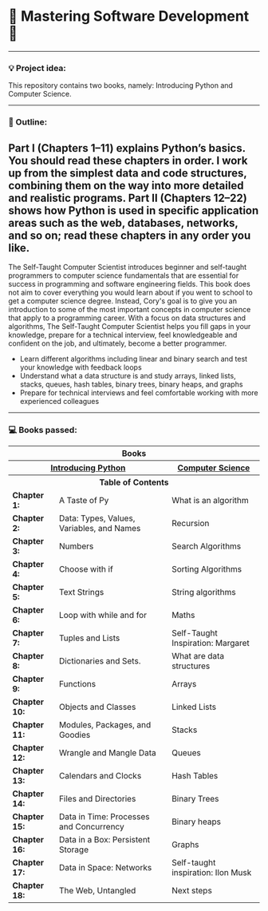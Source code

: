 # 💾 Mastering Software Development 💾

---


### 💡 Project idea:

This repository contains two books, namely: Introducing Python and Computer Science. 

---
### 📖 Outline:
Part I (Chapters 1–11) explains Python’s basics. You should read these chapters in
order. I work up from the simplest data and code structures, combining them on the
way into more detailed and realistic programs. Part II (Chapters 12–22) shows how
Python is used in specific application areas such as the web, databases, networks, and
so on; read these chapters in any order you like.
---
The Self-Taught Computer Scientist introduces beginner and self-taught programmers to computer science fundamentals that
are essential for success in programming and software engineering fields. This book does not aim to cover everything you
would learn about if you went to school to get a computer science degree. Instead, Cory's goal is to give you an 
introduction to some of the most important concepts in computer science that apply to a programming career. 
With a focus on data structures and algorithms, The Self-Taught Computer Scientist helps you fill gaps in your 
knowledge, prepare for a technical interview, feel knowledgeable and confident on the job, and ultimately, 
become a better programmer.
- Learn different algorithms including linear and binary search and test your knowledge with feedback loops
- Understand what a data structure is and study arrays, linked lists, stacks, queues, hash tables, binary trees, binary heaps, and graphs
- Prepare for technical interviews and feel comfortable working with more experienced colleagues

---
### 💻 Books passed:
<table>
  <tr>
    <th colspan="3">Books</th>
  </tr>
  <tr>
    <th colspan="2">
        <a href="https://www.amazon.com/Introducing-Python-Modern-Computing-Packages/dp/1492051365/ref=sr_1_1?crid=34IIUUTS2P7IE&dib=eyJ2IjoiMSJ9.h9ifkIDZ1s9yEGN_4V1SOAKMJC3c9L8NTbIKNGp1lzlbzrLJAHOLhai3Vd_AlgeDRjQripCgvAy1mozY_km3Vg8r1f0rA80E-E1vejBDhEWnDv3KINy7WvKuoNMd55WJXaytGXFiGHAxwpLpp4Qk2aRfrwQWi0zkZBC3_FHZFlwssnXy_ouEfwSyr-GfTAIn6XsniN7u0XJRgWUOW0ZXRRboysGH-kKRc2Nao2W6x-c.I_008_yw3kck-s9EqKizixlkEHJSMCQ5LQVMyGXm_Mg&dib_tag=se&keywords=Introducing+Python&qid=1710090881&sprefix=introducing+python%2Caps%2C576&sr=8-1">Introducing Python</a>
    </th> 
    <th>
        <a href="https://www.amazon.com/Self-Taught-Computer-Scientist-Beginners-Science/dp/1119724414/ref=sr_1_2?dib=eyJ2IjoiMSJ9.JfYTTTbfhrcu68m_SvASYeomZ10Oqg8oIh72DsvpamXMJYkETNZbtt4HzeCjvFdSsJWO-2394mESs_Jb943YHQ.UNuPxvCND3DTJoIVyUvGs9KNIVpfEWjoAPSoKJPmedU&dib_tag=se&qid=1710139693&refinements=p_27%3ACory+Althoff&s=books&sr=1-2">Computer Science</a>
    </th>
  </tr>
  <tr>
    <th colspan="3"> Table of Contents</th>
  </tr>
  <tr>
    <td> <b>Chapter 1:</b> </td><td> A Taste of Py</td> <td> What is an algorithm</td>
  </tr>
  <tr>
    <td> <b>Chapter 2:</b> </td><td> Data: Types, Values, Variables, and Names</td> <td> Recursion</td>
  </tr>
  <tr>
    <td> <b>Chapter 3:</b> </td><td> Numbers</td> <td>Search Algorithms</td>
  </tr>
  <tr>
    <td> <b>Chapter 4:</b> </td><td> Choose with if</td> <td> Sorting Algorithms</td>
  </tr>
  <tr>
    <td> <b>Chapter 5:</b> </td><td> Text Strings</td> <td>  String algorithms</td>
  </tr>
  <tr>
    <td> <b>Chapter 6:</b> </td><td> Loop with while and for</td> <td> Maths</td>
  </tr>
  <tr>
    <td> <b>Chapter 7:</b> </td><td> Tuples and Lists</td> <td>Self-Taught Inspiration: Margaret  </td>
  </tr>
  <tr>
    <td> <b>Chapter 8:</b> </td><td> Dictionaries and Sets.</td> <td>What are data structures</td>
  </tr>
  <tr>
    <td> <b>Chapter 9:</b> </td><td> Functions</td> <td> Arrays</td>
  </tr>
  <tr>
    <td> <b>Chapter 10:</b> </td><td> Objects and Classes</td> <td>Linked Lists</td>
  </tr>
  <tr>
    <td> <b>Chapter 11:</b> </td><td> Modules, Packages, and Goodies</td> <td>Stacks</td>
  </tr>
  <tr>
    <td> <b>Chapter 12:</b> </td><td> Wrangle and Mangle Data</td> <td>Queues</td>
  </tr>
  <tr>
    <td> <b>Chapter 13:</b> </td><td> Calendars and Clocks</td> <td>Hash Tables</td>
  </tr>
  <tr>
    <td> <b>Chapter 14:</b> </td><td> Files and Directories</td> <td>Binary Trees</td>
  </tr>
  <tr>
    <td> <b>Chapter 15:</b></td><td> Data in Time: Processes and Concurrency</td> <td>Binary heaps</td>
  </tr>
  <tr>
    <td> <b>Chapter 16:</b> </td><td> Data in a Box: Persistent Storage</td> <td>Graphs</td>
  </tr>
  <tr>
    <td><b>Chapter 17:</b> </td><td> Data in Space: Networks</td> <td>Self-taught inspiration: Ilon Musk</td>
  </tr>
  <tr>
    <td><b>Chapter 18:</b> </td><td> The Web, Untangled</td> <td>Next steps</td>
  </tr>
</table>
